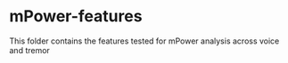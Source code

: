 # mPower-features

This folder contains the features tested for mPower analysis across voice and tremor
